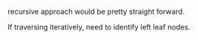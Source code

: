 recursive approach would be pretty straight forward.

If traversing iteratively, need to identify left leaf nodes.
